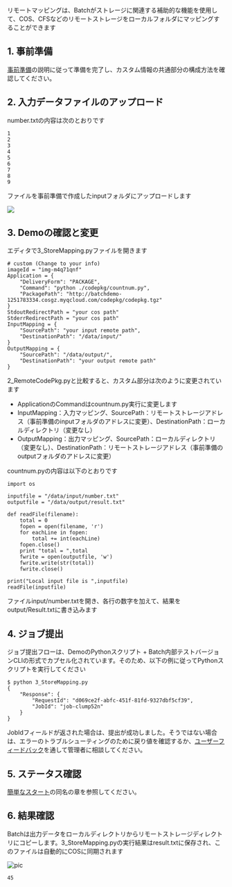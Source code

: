 リモートマッピングは、Batchがストレージに関連する補助的な機能を使用して、COS、CFSなどのリモートストレージをローカルフォルダにマッピングすることができます

## 1. 事前準備
[事前準備]()の説明に従って準備を完了し、カスタム情報の共通部分の構成方法を確認してください。

## 2. 入力データファイルのアップロード
number.txtの内容は次のとおりです
```
1
2
3
4
5
6
7
8
9
```

ファイルを事前準備で作成したinputフォルダにアップロードします

![](https://main.qcloudimg.com/raw/7b71df8939371a11811bbeacc55df3e4.png)

## 3. Demoの確認と変更
エディタで3_StoreMapping.pyファイルを開きます
```
# custom (Change to your info)
imageId = "img-m4q71qnf"
Application = {
    "DeliveryForm": "PACKAGE",
    "Command": "python ./codepkg/countnum.py",
    "PackagePath": "http://batchdemo-1251783334.cosgz.myqcloud.com/codepkg/codepkg.tgz"
}
StdoutRedirectPath = "your cos path"
StderrRedirectPath = "your cos path"
InputMapping = {
    "SourcePath": "your input remote path",
    "DestinationPath": "/data/input/"
}
OutputMapping = {
    "SourcePath": "/data/output/",
    "DestinationPath": "your output remote path"
}
```
2_RemoteCodePkg.pyと比較すると、カスタム部分は次のように変更されています
* ApplicationのCommandはcountnum.py実行に変更します 
* InputMapping：入力マッピング、SourcePath：リモートストレージアドレス（事前準備のinputフォルダのアドレスに変更）、DestinationPath：ローカルディレクトリ（変更なし）
* OutputMapping：出力マッピング、SourcePath：ローカルディレクトリ（変更なし）、DestinationPath：リモートストレージアドレス（事前準備のoutputフォルダのアドレスに変更）

countnum.pyの内容は以下のとおりです
```
import os

inputfile = "/data/input/number.txt"
outputfile = "/data/output/result.txt"

def readFile(filename):
    total = 0
    fopen = open(filename, 'r')
    for eachLine in fopen:
        total += int(eachLine)
    fopen.close()
    print "total = ",total
    fwrite = open(outputfile, 'w')
    fwrite.write(str(total))
    fwrite.close()

print("Local input file is ",inputfile)
readFile(inputfile)
```
ファイルinput/number.txtを開き、各行の数字を加えて、結果をoutput/Result.txtに書き込みます

## 4. ジョブ提出
ジョブ提出フローは、DemoのPythonスクリプト + Batch内部テストバージョンCLIの形式でカプセル化されています。そのため、以下の例に従ってPythonスクリプトを実行してください
```
$ python 3_StoreMapping.py
{
    "Response": {
        "RequestId": "d069ce2f-abfc-451f-81fd-9327dbf5cf39",
        "JobId": "job-clump52n"
    }
}
```

JobIdフィールドが返された場合は、提出が成功しました。そうではない場合は、エラーのトラブルシューティングのために戻り値を確認するか、[ユーザーフィードバック]()を通して管理者に相談してください。

## 5. ステータス確認
[簡単なスタート]()の同名の章を参照してください。

## 6. 結果確認
Batchは出力データをローカルディレクトリからリモートストレージディレクトリにコピーします。3_StoreMapping.pyの実行結果はresult.txtに保存され、このファイルは自動的にCOSに同期されます

![pic](https://main.qcloudimg.com/raw/0882fa5502c94cb441b5e7fc1518013f.png)
```
45
```
